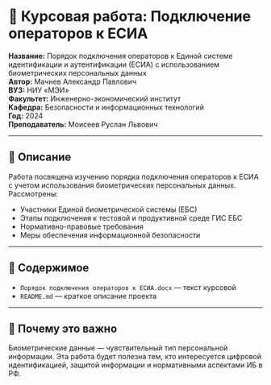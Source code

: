 # 📄 Курсовая работа: Подключение операторов к ЕСИА

**Название:** Порядок подключения операторов к Единой системе идентификации и аутентификации (ЕСИА) с использованием биометрических персональных данных  
**Автор:** Мачнев Александр Павлович  
**ВУЗ:** НИУ «МЭИ»  
**Факультет:** Инженерно-экономический институт  
**Кафедра:** Безопасности и информационных технологий  
**Год:** 2024  
**Преподаватель:** Моисеев Руслан Львович

---

## 📌 Описание

Работа посвящена изучению порядка подключения операторов к ЕСИА с учетом использования биометрических персональных данных. Рассмотрены:
- Участники Единой биометрической системы (ЕБС)
- Этапы подключения к тестовой и продуктивной среде ГИС ЕБС
- Нормативно-правовые требования
- Меры обеспечения информационной безопасности

---

## 📁 Содержимое

- `Порядок подключения операторов к ЕСИА.docx` — текст курсовой
- `README.md` — краткое описание проекта

---

## 📌 Почему это важно

Биометрические данные — чувствительный тип персональной информации. Эта работа будет полезна тем, кто интересуется цифровой идентификацией, защитой информации и нормативными аспектами ИБ в РФ.

